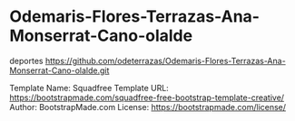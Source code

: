 # Odemaris-Flores-Terrazas-Ana-Monserrat-Cano-olalde
deportes
https://github.com/odeterrazas/Odemaris-Flores-Terrazas-Ana-Monserrat-Cano-olalde.git

Template Name: Squadfree
Template URL: https://bootstrapmade.com/squadfree-free-bootstrap-template-creative/
Author: BootstrapMade.com
License: https://bootstrapmade.com/license/
